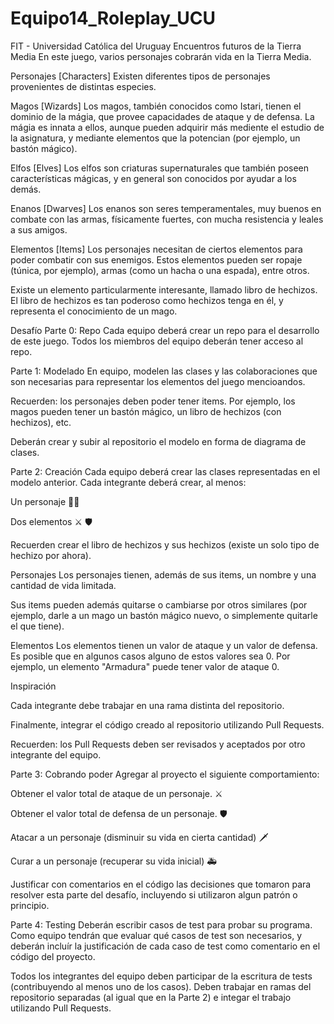 # Equipo14_Roleplay_UCU
FIT - Universidad Católica del Uruguay
Encuentros futuros de la Tierra Media
En este juego, varios personajes cobrarán vida en la Tierra Media.

Personajes [Characters]
Existen diferentes tipos de personajes provenientes de distintas especies.

Magos [Wizards]
Los magos, también conocidos como Istari, tienen el dominio de la mágia, que provee capacidades de ataque y de defensa. La mágia es innata a ellos, aunque pueden adquirir más mediente el estudio de la asignatura, y mediante elementos que la potencian (por ejemplo, un bastón mágico).

Elfos [Elves]
Los elfos son criaturas supernaturales que también poseen características mágicas, y en general son conocidos por ayudar a los demás.

Enanos [Dwarves]
Los enanos son seres temperamentales, muy buenos en combate con las armas, físicamente fuertes, con mucha resistencia y leales a sus amigos.

Elementos [Items]
Los personajes necesitan de ciertos elementos para poder combatir con sus enemigos. Estos elementos pueden ser ropaje (túnica, por ejemplo), armas (como un hacha o una espada), entre otros.

Existe un elemento particularmente interesante, llamado libro de hechizos. El libro de hechizos es tan poderoso como hechizos tenga en él, y representa el conocimiento de un mago.

Desafío
Parte 0: Repo
Cada equipo deberá crear un repo para el desarrollo de este juego. Todos los miembros del equipo deberán tener acceso al repo.

Parte 1: Modelado
En equipo, modelen las clases y las colaboraciones que son necesarias para representar los elementos del juego mencioandos.

Recuerden: los personajes deben poder tener items. Por ejemplo, los magos pueden tener un bastón mágico, un libro de hechizos (con hechizos), etc.

Deberán crear y subir al repositorio el modelo en forma de diagrama de clases.

Parte 2: Creación
Cada equipo deberá crear las clases representadas en el modelo anterior. Cada integrante deberá crear, al menos:

Un personaje 🧙‍♂️

Dos elementos ⚔️ 🛡

Recuerden crear el libro de hechizos y sus hechizos (existe un solo tipo de hechizo por ahora).

Personajes
Los personajes tienen, además de sus items, un nombre y una cantidad de vida limitada.

Sus items pueden además quitarse o cambiarse por otros similares (por ejemplo, darle a un mago un bastón mágico nuevo, o simplemente quitarle el que tiene).

Elementos
Los elementos tienen un valor de ataque y un valor de defensa. Es posible que en algunos casos alguno de estos valores sea 0. Por ejemplo, un elemento "Armadura" puede tener valor de ataque 0.

Inspiración

Cada integrante debe trabajar en una rama distinta del repositorio.

Finalmente, integrar el código creado al repositorio utilizando Pull Requests.

Recuerden: los Pull Requests deben ser revisados y aceptados por otro integrante del equipo.

Parte 3: Cobrando poder
Agregar al proyecto el siguiente comportamiento:

Obtener el valor total de ataque de un personaje. ⚔️

Obtener el valor total de defensa de un personaje. 🛡

Atacar a un personaje (disminuir su vida en cierta cantidad) 🗡

Curar a un personaje (recuperar su vida inicial) 🚑

Justificar con comentarios en el código las decisiones que tomaron para resolver esta parte del desafío, incluyendo si utilizaron algun patrón o principio.

Parte 4: Testing
Deberán escribir casos de test para probar su programa. Como equipo tendrán que evaluar qué casos de test son necesarios, y deberán incluír la justificación de cada caso de test como comentario en el código del proyecto.

Todos los integrantes del equipo deben participar de la escritura de tests (contribuyendo al menos uno de los casos). Deben trabajar en ramas del repositorio separadas (al igual que en la Parte 2) e integar el trabajo utilizando Pull Requests.
